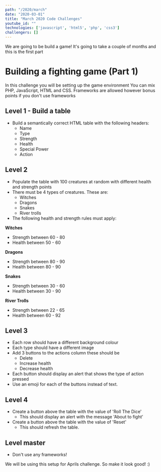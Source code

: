 ```yaml
---
path: "/2020/march"
date: "2020-03-01"
title: "March 2020 Code Challenges"
youtube_id: ""
technologies: ['javascript', 'html5', 'php', 'css3']
challengers: []
---
```

We are going to be build a game! It's going to take a couple of months and this is the first part

# Building a fighting game (Part 1)
In this challenge you will be setting up the game environment
You can mix PHP, JavaScript, HTML and CSS.
Frameworks are allowed however bonus points if you don't use frameworks
 
## Level 1 - Build a table
- Build a semantically correct HTML table with the following headers:
    - Name
    - Type
    - Strength
    - Health
    - Special Power
    - Action

## Level 2
- Populate the table with 100 creatures at random with different health and strength points
- There must be 4 types of creatures. These are:
    - Witches
    - Dragons
    - Snakes
    - River trolls
- The following health and strength rules must apply:

**Witches**
- Strength between 60 - 80
- Health between 50 - 60

**Dragons**
- Strength between 80 - 90
- Health between 80 - 90

**Snakes**
- Strength between 30 - 60
- Health between 30 - 90

**River Trolls**
- Strength between 22 - 65
- Health between 60 - 92

## Level 3
- Each row should have a different background colour
- Each type should have a different image
- Add 3 buttons to the actions column these should be
    - Delete
    - Increase health
    - Decrease health
- Each button should display an alert that shows the type of action pressed
- Use an emoji for each of the buttons instead of text. 

## Level 4
- Create a button above the table with the value of 'Roll The Dice' 
    - This should display an alert with the message 'About to fight'
- Create a button above the table with the value of 'Reset'
    - This should refresh the table.
    
##  Level master
- Don't use any frameworks!
    
We will be using this setup for Aprils challenge.  So make it look good! :)